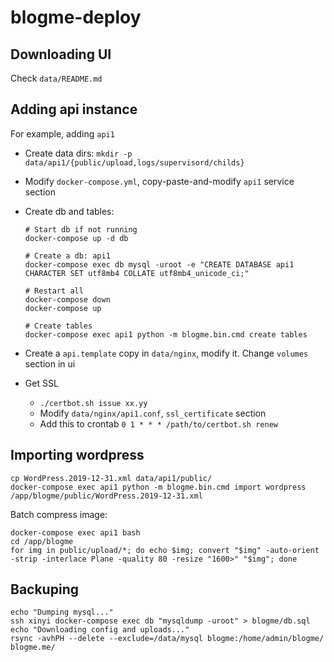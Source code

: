 # blogme-deploy

## Downloading UI

Check `data/README.md`


## Adding api instance

For example, adding `api1`

- Create data dirs: `mkdir -p data/api1/{public/upload,logs/supervisord/childs}`
- Modify `docker-compose.yml`, copy-paste-and-modify `api1` service section
- Create db and tables:

    ```
    # Start db if not running
    docker-compose up -d db

    # Create a db: api1
    docker-compose exec db mysql -uroot -e "CREATE DATABASE api1 CHARACTER SET utf8mb4 COLLATE utf8mb4_unicode_ci;"

    # Restart all
    docker-compose down
    docker-compose up

    # Create tables
    docker-compose exec api1 python -m blogme.bin.cmd create tables
    ```

- Create a `api.template` copy in `data/nginx`, modify it. Change `volumes` section in ui
- Get SSL
  - `./certbot.sh issue xx.yy`
  - Modify `data/nginx/api1.conf`, `ssl_certificate` section
  - Add this to crontab `0 1 * * * /path/to/certbot.sh renew`


## Importing wordpress

```
cp WordPress.2019-12-31.xml data/api1/public/
docker-compose exec api1 python -m blogme.bin.cmd import wordpress /app/blogme/public/WordPress.2019-12-31.xml
```

Batch compress image:
```
docker-compose exec api1 bash
cd /app/blogme
for img in public/upload/*; do echo $img; convert "$img" -auto-orient -strip -interlace Plane -quality 80 -resize "1600>" "$img"; done
```


## Backuping
```
echo "Dumping mysql..."
ssh xinyi docker-compose exec db "mysqldump -uroot" > blogme/db.sql
echo "Downloading config and uploads..."
rsync -avhPH --delete --exclude=/data/mysql blogme:/home/admin/blogme/ blogme.me/
```
